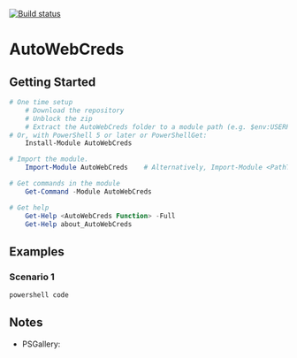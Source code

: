 [![Build status](https://ci.appveyor.com/api/projects/status/github/pldmgg/=master&svg=true)](https://ci.appveyor.com/project/pldmgg/autowebcreds/branch/master)


# AutoWebCreds
<Synopsis>

## Getting Started

```powershell
# One time setup
    # Download the repository
    # Unblock the zip
    # Extract the AutoWebCreds folder to a module path (e.g. $env:USERPROFILE\Documents\WindowsPowerShell\Modules\)
# Or, with PowerShell 5 or later or PowerShellGet:
    Install-Module AutoWebCreds

# Import the module.
    Import-Module AutoWebCreds    # Alternatively, Import-Module <PathToModuleFolder>

# Get commands in the module
    Get-Command -Module AutoWebCreds

# Get help
    Get-Help <AutoWebCreds Function> -Full
    Get-Help about_AutoWebCreds
```

## Examples

### Scenario 1

```powershell
powershell code
```

## Notes

* PSGallery: 
